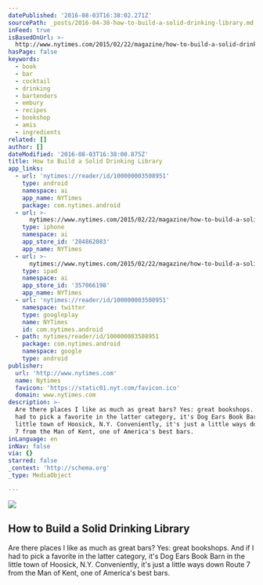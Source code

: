```yaml
---
datePublished: '2016-08-03T16:38:02.271Z'
sourcePath: _posts/2016-04-30-how-to-build-a-solid-drinking-library.md
inFeed: true
isBasedOnUrl: >-
  http://www.nytimes.com/2015/02/22/magazine/how-to-build-a-solid-drinking-library.html
hasPage: false
keywords:
  - book
  - bar
  - cocktail
  - drinking
  - bartenders
  - embury
  - recipes
  - bookshop
  - amis
  - ingredients
related: []
author: []
dateModified: '2016-08-03T16:38:00.875Z'
title: How to Build a Solid Drinking Library
app_links:
  - url: 'nytimes://reader/id/100000003508951'
    type: android
    namespace: ai
    app_name: NYTimes
    package: com.nytimes.android
  - url: >-
      nytimes://www.nytimes.com/2015/02/22/magazine/how-to-build-a-solid-drinking-library.html
    type: iphone
    namespace: ai
    app_store_id: '284862083'
    app_name: NYTimes
  - url: >-
      nytimes://www.nytimes.com/2015/02/22/magazine/how-to-build-a-solid-drinking-library.html
    type: ipad
    namespace: ai
    app_store_id: '357066198'
    app_name: NYTimes
  - url: 'nytimes://reader/id/100000003508951'
    namespace: twitter
    type: googleplay
    name: NYTimes
    id: com.nytimes.android
  - path: nytimes/reader/id/100000003508951
    package: com.nytimes.android
    namespace: google
    type: android
publisher:
  url: 'http://www.nytimes.com'
  name: Nytimes
  favicon: 'https://static01.nyt.com/favicon.ico'
  domain: www.nytimes.com
description: >-
  Are there places I like as much as great bars? Yes: great bookshops. And if I
  had to pick a favorite in the latter category, it's Dog Ears Book Barn in the
  little town of Hoosick, N.Y. Conveniently, it's just a little ways down Route
  7 from the Man of Kent, one of America's best bars.
inLanguage: en
inNav: false
via: {}
starred: false
_context: 'http://schema.org'
_type: MediaObject

---
```

<article style=""><img src="https://imgflo.herokuapp.com/graph/vahj1ThiexotieMo/a20254bbfb33d13387e24057f725c12d/croprotate.jpg?cropheight=547&amp;cropwidth=1050&amp;degrees=0&amp;input=https%3A%2F%2Fs3-us-west-2.amazonaws.com%2Fthe-grid-img%2Fp%2F6f3c3486b0667a20b93cfb5b648ccf57af028336.jpg&amp;x=0&amp;y=0" /><h1>How to Build a Solid Drinking Library</h1><p>Are there places I like as much as great bars? Yes: great bookshops. And if I had to pick a favorite in the latter category, it's Dog Ears Book Barn in the little town of Hoosick, N.Y. Conveniently, it's just a little ways down Route 7 from the Man of Kent, one of America's best bars.</p></article>